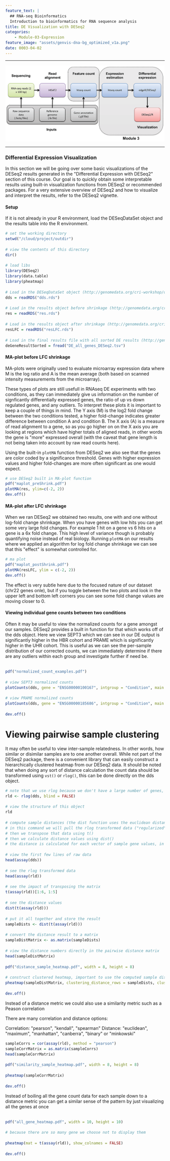 ```yaml
---
feature_text: |
  ## RNA-seq Bioinformatics
  Introduction to bioinformatics for RNA sequence analysis
title: DE Visualization with DESeq2
categories:
    - Module-03-Expression
feature_image: "assets/genvis-dna-bg_optimized_v1a.png"
date: 0003-04-02
---
```


***

![RNA-seq_Flowchart4](/assets/module_3/RNA-seq_Flowchart4-2.png)

***


### Differential Expression Visualization
In this section we will be going over some basic visualizations of the DESeq2 results generated in the "Differential Expression with DESeq2" section of this course. Our goal is to quickly obtain some interpretable results using built-in visualization functions from DESeq2 or recommended packages. For a very extensive overview of DESeq2 and how to visualize and interpret the results, refer to the DESeq2 vignette.

#### Setup
If it is not already in your R environment, load the DESeqDataSet object and the results table into the R environment.

```R
# set the working directory
setwd("/cloud/project/outdir")

# view the contents of this directory
dir()

# load libs
library(DESeq2)
library(data.table)
library(pheatmap)

# Load in the DESeqDataSet object (http://genomedata.org/cri-workshop/deseq2/dds.rds)
dds = readRDS("dds.rds")

# Load in the results object before shrinkage (http://genomedata.org/cri-workshop/deseq2/res.rds)
res = readRDS("res.rds")

# Load in the results object after shrinkage (http://genomedata.org/cri-workshop/deseq2/resLFC.rds)
resLFC = readRDS("resLFC.rds")

# Load in the final results file with all sorted DE results (http://genomedata.org/cri-workshop/deseq2/DE_all_genes_DESeq2.tsv)
deGeneResultSorted = fread("DE_all_genes_DESeq2.tsv") 
```

#### MA-plot before LFC shrinkage
MA-plots were originally used to evaluate microarray expression data where M is the log ratio and A is the mean average (both based on scanned intensity measurements from the microarray). 

These types of plots are still usefull in RNAseq DE experiments with two conditions, as they can immediately give us information on the number of signficantly differentially expressed genes, the ratio of up vs down regulated genes, and any outliers. To interpret these plots it is important to keep a couple of things in mind. The Y axis (M) is the log2 fold change between the two conditions tested, a higher fold-change indicates greater difference between condition A and condition B. The X axis (A) is a measure of read alignment to a gene, so as you go higher on on the X axis you are looking at regions which have higher totals of aligned reads, in other words the gene is "more" expressed overall (with the caveat that gene length is not being taken into account by raw read counts here). 

Using the built-in `plotMA` function from DESeq2 we also see that the genes are color coded by a significance threshold. Genes with higher expression values and higher fold-changes are more often significant as one would expect.

```R
# use DESeq2 built in MA-plot function
pdf("maplot_preShrink.pdf")
plotMA(res, ylim=c(-2, 2))
dev.off()

```

#### MA-plot after LFC shrinkage
When we ran DESeq2 we obtained two results, one with and one without log-fold change shrinkage. When you have genes with low hits you can get some very large fold changes. For example 1 hit on a gene vs 6 hits on a gene is a 6x fold change. This high level of variance though is probably quantifying noise instead of real biology. Running `plotMA` on our results where we applied an algorithm for log fold change shrinkage we can see that this "effect" is somewhat controlled for.

```R
# ma plot
pdf("maplot_postShrink.pdf")
plotMA(resLFC, ylim = c(-2, 2))
dev.off()
```

The effect is very subtle here due to the focused nature of our dataset (chr22 genes onle), but if you toggle between the two plots and look in the upper left and bottom left corners you can see some fold change values are moving closer to 0.

#### Viewing individual gene counts between two conditions
Often it may be useful to view the normalized counts for a gene amongst our samples. DESeq2 provides a built in function for that which works off of the dds object. Here we view SEPT3 which we can see in our DE output is significantly higher in the HBR cohort and PRAME which is significantly higher in the UHR cohort. This is useful as we can see the per-sample distribution of our corrected counts, we can immediately determine if there are any outliers within each group and investigate further if need be.

```R

pdf("normalized_count_examples.pdf")

# view SEPT3 normalized counts
plotCounts(dds, gene = "ENSG00000100167", intgroup = "Condition", main = "SEPT3")

# view PRAME normalized counts
plotCounts(dds, gene = "ENSG00000185686", intgroup = "Condition", main = "PRAME")

dev.off()

```

# Viewing pairwise sample clustering
It may often be useful to view inter-sample relatedness. In other words, how similar or disimilar samples are to one another overall. While not part of the DESeq2 package, there is a convenient library that can easily construct a hierarchically clustered heatmap from our DESeq2 data. It should be noted that when doing any sort of distance calculation the count data should be transformed using `vst()` or `rlog()`, this can be done directly on the dds object.

```R
# note that we use rlog because we don't have a large number of genes, for a typical DE experiment with 1000's of genes use the vst() function
rld <- rlog(dds, blind = FALSE)

# view the structure of this object
rld

# compute sample distances (the dist function uses the euclidean distance metric by default)
# in this command we will pull the rlog transformed data ("regularized" log2 transformed, see ?rlog for details) using "assay"
# then we transpose that data using t()
# then we calculate distance values using dist() 
# the distance is calculated for each vector of sample gene values, in a pairwise fashion comparing all samples

# view the first few lines of raw data
head(assay(dds))

# see the rlog transformed data
head(assay(rld))

# see the impact of transposing the matrix
t(assay(rld))[1:6, 1:5]

# see the distance values
dist(t(assay(rld)))

# put it all together and store the result
sampleDists <- dist(t(assay(rld)))

# convert the distance result to a matrix
sampleDistMatrix <- as.matrix(sampleDists)

# view the distance numbers directly in the pairwise distance matrix
head(sampleDistMatrix)

pdf("distance_sample_heatmap.pdf", width = 8, height = 8)

# construct clustered heatmap, important to use the computed sample distances for clustering
pheatmap(sampleDistMatrix, clustering_distance_rows = sampleDists, clustering_distance_cols = sampleDists)

dev.off()
```

Instead of a distance metric we could also use a similarity metric such as a Peason correlation

There are many correlation and distance options:

Correlation: "pearson", "kendall", "spearman"
Distance: "euclidean", "maximum", "manhattan", "canberra", "binary" or "minkowski"

```R
sampleCorrs = cor(assay(rld), method = "pearson")
sampleCorrMatrix = as.matrix(sampleCorrs)
head(sampleCorrMatrix)

pdf("similarity_sample_heatmap.pdf", width = 8, height = 8)

pheatmap(sampleCorrMatrix)

dev.off()

``` 

Instead of boiling all the gene count data for each sample down to a distance metric you can 
get a similar sense of the pattern by just visualizing all the genes at once

```R

pdf("all_gene_heatmap.pdf", width = 10, height = 10)

# because there are so many gene we choose not to display them

pheatmap(mat = t(assay(rld)), show_colnames = FALSE)

dev.off()

```

